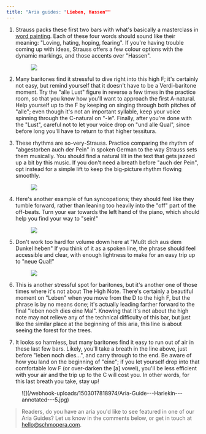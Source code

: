 ```yaml
---
title: "Aria guides: "Lieben, Hassen""
---
```


1. Strauss packs these first two bars with what's basically a masterclass in [word painting](https://en.wikipedia.org/wiki/Word_painting). Each of these four words should sound like their meaning: "Loving, hating, hoping, fearing". If you're having trouble coming up with ideas, Strauss offers a few colour options with the dynamic markings, and those accents over "Hassen". <figure data-type="image">
![](/webhook-uploads/1503017778481/Aria-Guide---Harlekin---annotated-1.jpg)
</figure>

2. Many baritones find it stressful to dive right into this high F; it's certainly not easy, but remind yourself that it doesn't have to be a Verdi-baritone moment. Try the "alle Lust" figure in reverse a few times in the practice room, so that you know how you'll want to approach the first A-natural. Help yourself up to the F by keeping on singing through both pitches of "alle"; even though it's not an important syllable, keep your voice spinning through the C-natural on "-le". Finally, after you're done with the "Lust", careful not to let your voice drop on "und alle Qual", since before long you'll have to return to that higher tessitura.

3. These rhythms are so-very-Strauss. Practice comparing the rhythm of "abgestorben auch der Pein" in spoken German to the way Strauss sets them musically. You should find a natural lilt in the text that gets jazzed up a bit by this music. If you don't need a breath before "auch der Pein", opt instead for a simple lift to keep the big-picture rhythm flowing smoothly.<figure data-type="image">
![](/webhook-uploads/1503017791595/Aria-Guide---Harlekin---annotated-2.jpg)
</figure>

4. Here's another example of fun syncopations; they should feel like they tumble forward, rather than leaning too heavily into the "off" part of the off-beats. Turn your ear towards the left hand of the piano, which should help you find your way to "sein!"<figure data-type="image">
![](/webhook-uploads/1503017799395/Aria-Guide---Harlekin---annotated-3.jpg)
</figure>

5. Don't work too hard for volume down here at "Mußt dich aus dem Dunkel heben" If you think of it as a spoken line, the phrase should feel accessible and clear, with enough lightness to make for an easy trip up to "neue Qual!"<figure data-type="image">
![](/webhook-uploads/1503017808658/Aria-Guide---Harlekin---annotated-4.jpg)
</figure>

6. This is another stressful spot for baritones, but it's another one of those times where it's not about The High Note. There's certainly a beautiful moment on "Leben" when you move from the D to the high F, but the phrase is by no means done; it's actually leading farther forward to the final "leben noch dies eine Mal". Knowing that it's not about the high note may not relieve any of the technical difficulty of this bar, but just like the similar place at the beginning of this aria, this line is about seeing the forest for the trees.

7. It looks so harmless, but many baritones find it easy to run out of air in these last few bars. Likely, you'll take a breath in the line above, just before "leben noch dies...", and carry through to the end. Be aware of how you land on the beginning of "eine"; if you let yourself drop into that comfortable low F (or over-darken the [a] vowel), you'll be less efficient with your air and the trip up to the C will cost you. In other words, for this last breath you take, stay up!

<figure data-type="image">
![](/webhook-uploads/1503017818974/Aria-Guide---Harlekin---annotated---5.jpg)
</figure>

>Readers, do you have an aria you'd like to see featured in one of our Aria Guides? Let us know in the comments below, or get in touch at [hello@schmopera.com](mailto:hello@schmopera.com).
